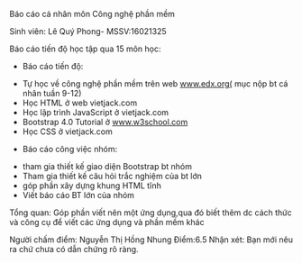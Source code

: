 Báo cáo cá nhân môn Công nghệ phần mềm

Sinh viên: Lê Quý Phong- MSSV:16021325

Báo cáo tiến độ học tập qua 15 môn học:
-	Báo cáo tiến độ:
+ Tự học về công nghệ phần mềm trên web www.edx.org( mục nộp bt cá nhân tuần 9-12)
+ Học HTML ở web vietjack.com
+ Học lập trình JavaScript ở vietjack.com
+ Bootstrap 4.0 Tutorial ở www.w3school.com
+ Học CSS ở vietjack.com

-	Báo cáo công việc nhóm:
+ tham gia thiết kế giao diện Bootstrap bt nhóm
+ Tham gia thiết kế câu hỏi trắc nghiệm của bt lớn
+ góp phần xây dựng khung HTML tĩnh 
+ Viết báo cáo BT lớn của nhóm
 
Tổng quan: Góp phần viết nên một ứng dụng,qua đó biết thêm dc cách thức và công cụ để viết các ứng dụng và phần mềm khác

Người chấm điểm: Nguyễn Thị Hồng Nhung
Điểm:6.5
Nhận xét: Bạn mới nêu ra chứ chưa có dẫn chứng rõ ràng.
